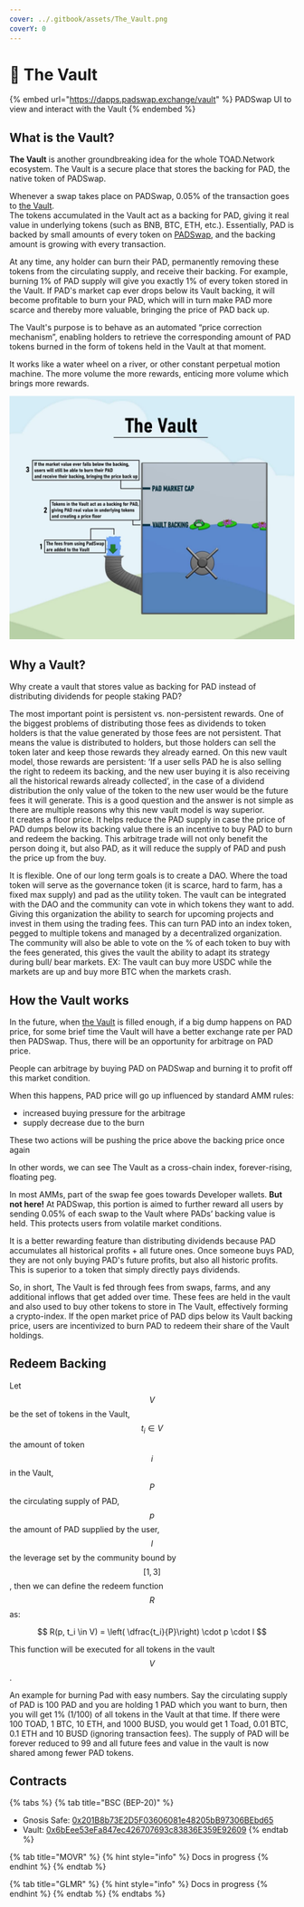 ```yaml
---
cover: ../.gitbook/assets/The_Vault.png
coverY: 0
---
```


# 🔏 The Vault

{% embed url="https://dapps.padswap.exchange/vault" %}
PADSwap UI to view and interact with the Vault
{% endembed %}

## **What is the Vault?**

**The Vault** is another groundbreaking idea for the whole TOAD.Network ecosystem. The Vault is a secure place that stores the backing for PAD, the native token of PADSwap.

Whenever a swap takes place on PADSwap, 0.05% of the transaction goes to [the Vault](https://dapps.padswap.exchange/vault/).\
The tokens accumulated in the Vault act as a backing for PAD, giving it real value in underlying tokens (such as BNB, BTC, ETH, etc.). Essentially, PAD is backed by small amounts of every token on [PADSwap](../products/padswap/), and the backing amount is growing with every transaction.

At any time, any holder can burn their PAD, permanently removing these tokens from the circulating supply, and receive their backing. For example, burning 1% of PAD supply will give you exactly 1% of every token stored in the Vault. If PAD's market cap ever drops below its Vault backing, it will become profitable to burn your PAD, which will in turn make PAD more scarce and thereby more valuable, bringing the price of PAD back up.

The Vault's purpose is to behave as an automated “price correction mechanism”, enabling holders to retrieve the corresponding amount of PAD tokens burned in the form of tokens held in the Vault at that moment.

It works like a water wheel on a river, or other constant perpetual motion machine. The more volume the more rewards, enticing more volume which brings more rewards.

![Visualization of the rising PAD price floor through the Vault](../.gitbook/assets/vaultpool.jpg)

## Why a Vault?

Why create a vault that stores value as backing for PAD instead of distributing dividends for people staking PAD?

The most important point is persistent vs. non-persistent rewards. One of the biggest problems of distributing those fees as dividends to token holders is that the value generated by those fees are not persistent. That means the value is distributed to holders, but those holders can sell the token later and keep those rewards they already earned. On this new vault model, those rewards are persistent: ‘If a user sells PAD he is also selling the right to redeem its backing, and the new user buying it is also receiving all the historical rewards already collected’, in the case of a dividend distribution the only value of the token to the new user would be the future fees it will generate. This is a good question and the answer is not simple as there are multiple reasons why this new vault model is way superior.\
It creates a floor price. It helps reduce the PAD supply in case the price of PAD dumps below its backing value there is an incentive to buy PAD to burn and redeem the backing. This arbitrage trade will not only benefit the person doing it, but also PAD, as it will reduce the supply of PAD and push the price up from the buy.

It is flexible. One of our long term goals is to create a DAO. Where the toad token will serve as the governance token (it is scarce, hard to farm, has a fixed max supply) and pad as the utility token. The vault can be integrated with the DAO and the community can vote in which tokens they want to add. Giving this organization the ability to search for upcoming projects and invest in them using the trading fees. This can turn PAD into an index token, pegged to multiple tokens and managed by a decentralized organization.\
The community will also be able to vote on the % of each token to buy with the fees generated, this gives the vault the ability to adapt its strategy during bull/ bear markets. EX: The vault can buy more USDC while the markets are up and buy more BTC when the markets crash.

## How the Vault works

In the future, when [the Vault](https://dapps.padswap.exchange/vault) is filled enough, if a big dump happens on PAD price, for some brief time the Vault will have a better exchange rate per PAD then PADSwap. Thus, there will be an opportunity for arbitrage on PAD price.

People can arbitrage by buying PAD on PADSwap and burning it to profit off this market condition.

When this happens, PAD price will go up influenced by standard AMM rules:

* increased buying pressure for the arbitrage
* supply decrease due to the burn

These two actions will be pushing the price above the backing price once again

In other words, we can see The Vault as a cross-chain index, forever-rising, floating peg.

In most AMMs, part of the swap fee goes towards Developer wallets. **But not here!** At PADSwap, this portion is aimed to further reward all users by sending 0.05% of each swap to the Vault where PADs’ backing value is held. This protects users from volatile market conditions.

It is a better rewarding feature than distributing dividends because PAD accumulates all historical profits + all future ones. Once someone buys PAD, they are not only buying PAD's future profits, but also all historic profits. This is superior to a token that simply directly pays dividends.

So, in short, The Vault is fed through fees from swaps, farms, and any additional inflows that get added over time. These fees are held in the vault and also used to buy other tokens to store in The Vault, effectively forming a crypto-index. If the open market price of PAD dips below its Vault backing price, users are incentivized to burn PAD to redeem their share of the Vault holdings.

## Redeem Backing

Let $$V$$ be the set of tokens in the Vault, $$t_i \in V$$ the amount of token $$i$$ in the Vault, $$P$$ the circulating supply of PAD, $$p$$ the amount of PAD supplied by the user, $$l$$ the leverage set by the community bound by $$[1, 3]$$, then we can define the redeem function $$R$$ as:

$$
R(p, t_i \in V) = \left( \dfrac{t_i}{P}\right) \cdot p \cdot l
$$

This function will be executed for all tokens in the vault $$V$$.

An example for burning Pad with easy numbers. Say the circulating supply of PAD is 100 PAD and you are holding 1 PAD which you want to burn, then you will get 1% (1/100) of all tokens in the Vault at that time. If there were 100 TOAD, 1 BTC, 10 ETH, and 1000 BUSD, you would get 1 Toad, 0.01 BTC, 0.1 ETH and 10 BUSD (ignoring transaction fees). The supply of PAD will be forever reduced to 99 and all future fees and value in the vault is now shared among fewer PAD tokens.

## Contracts

{% tabs %}
{% tab title="BSC (BEP-20)" %}
* Gnosis Safe: [0x201B8b73E2D5F03606081e48205bB97306BEbd65](https://bscscan.com/address/0x201b8b73e2d5f03606081e48205bb97306bebd65)
* Vault: [0x6bEee53eFa847ec426707693c83836E359E92609](https://bscscan.com/address/0x6beee53efa847ec426707693c83836e359e92609)
{% endtab %}

{% tab title="MOVR" %}
{% hint style="info" %}
Docs in progress
{% endhint %}
{% endtab %}

{% tab title="GLMR" %}
{% hint style="info" %}
Docs in progress
{% endhint %}
{% endtab %}
{% endtabs %}
